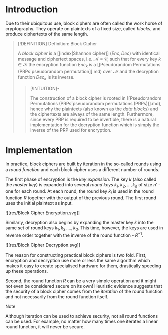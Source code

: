 # Introduction
Due to their ubiquitous use, block ciphers are often called the work horse of cryptography. They operate on plaintexts of a fixed size, called *blocks*, and produce ciphertexts of the same length.

>[!DEFINITION] Definition: Block Cipher
>
>A *block cipher* is a [[index|Shannon cipher]] $(\textit{Enc}, \textit{Dec})$ with identical message and ciphertext spaces, i.e. $\mathcal{M} \equiv \mathcal{C}$, such that for every key $k \in \mathcal{K}$ the encryption function $\textit{Enc}_k$ is a [[Pseudorandom Permutations (PRPs|pseudorandom permutation]].md) over $\mathcal{M}$ and the decryption function $\textit{Dec}_k$ is its inverse.
>
>>[!INTUITION]-
>>
>>The construction of a block cipher is rooted in [[Pseudorandom Permutations (PRPs|pseudorandom permutations (PRPs)]].md), hence why the plaintexts (also known as the *data blocks*) and the ciphertexts are always of the same length. Furthermore, since every PRP is required to be invertible, there is a natural implementation for the decryption function which is simply the inverse of the PRP used for encryption.
>>


# Implementation

In practice, block ciphers are built by iteration in the so-called rounds using a *round function* and each block cipher uses a different number of rounds.

The first phase of encryption is the *key expansion*. The key $k$ (also called the *master key*) is expanded into several *round keys* $k_1, k_2, ..., k_d$ of size $n'$ - one for each round. At each round, the round key $k_i$ is used in the round function $R$ together with the output of the previous round. The first round uses the initial plaintext as input.

![[res/Block Cipher Encryption.svg]]

Similarly, decryption also begins by expanding the master key $k$ into the same set of round keys $k_1, k_2, ..., k_d$. This time, however, the keys are used in reverse order together with the inverse of the round function - $R^{-1}$.

![[res/Block Cipher Decryption.svg]]

The reason for constructing practical block ciphers is two fold. First, encryption and decryption use more or less the same algorithm which makes it easy to create specialised hardware for them, drastically speeding up these operations. 

Second, the round function $R$ can be a very simple operation and it might not even be considered secure on its own! Heuristic evidence suggests that the security of a block cipher comes from the *iteration* of the round function and not necessarily from the round function itself.

>[!NOTE]
>
>Although iteration can be used to achieve security, not all round functions can be used. For example, no matter how many times one iterates a linear round function, it will never be secure.
>
